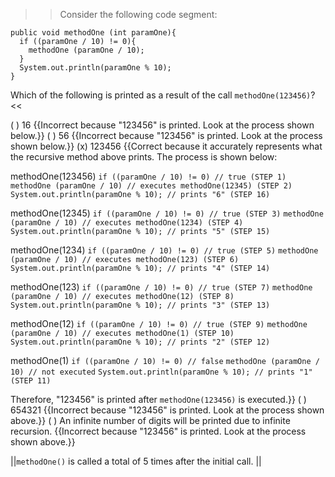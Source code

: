>>Consider the following code segment:</p>
<pre><code class="java language-java">public void methodOne (int paramOne){
  if ((paramOne / 10) != 0){
    methodOne (paramOne / 10);
  }
  System.out.println(paramOne % 10);
}
</code></pre>
<p>Which of the following is printed as a result of the call <code>methodOne(123456)</code>? <<

( ) 16 {{Incorrect because "123456" is printed. Look at the process shown below.}}
( ) 56 {{Incorrect because "123456" is printed. Look at the process shown below.}}
(x) 123456 {{Correct because it accurately represents what the recursive method above prints.
The process is shown below:</p>
<p>methodOne(123456)
<code>if ((paramOne / 10) != 0) // true (STEP 1)</code>
<code>methodOne (paramOne / 10) // executes methodOne(12345) (STEP 2)</code>
<code>System.out.println(paramOne % 10); // prints "6" (STEP 16)</code></p>
<p>methodOne(12345)
<code>if ((paramOne / 10) != 0) // true (STEP 3)</code>
<code>methodOne (paramOne / 10) // executes methodOne(1234) (STEP 4)</code>
<code>System.out.println(paramOne % 10); // prints "5" (STEP 15)</code></p>
<p>methodOne(1234)
<code>if ((paramOne / 10) != 0) // true (STEP 5)</code>
<code>methodOne (paramOne / 10) // executes methodOne(123) (STEP 6)</code>
<code>System.out.println(paramOne % 10); // prints "4" (STEP 14)</code></p>
<p>methodOne(123)
<code>if ((paramOne / 10) != 0) // true (STEP 7)</code>
<code>methodOne (paramOne / 10) // executes methodOne(12) (STEP 8)</code>
<code>System.out.println(paramOne % 10); // prints "3" (STEP 13)</code></p>
<p>methodOne(12)
<code>if ((paramOne / 10) != 0) // true (STEP 9)</code>
<code>methodOne (paramOne / 10) // executes methodOne(1) (STEP 10)</code>
<code>System.out.println(paramOne % 10); // prints "2" (STEP 12)</code></p>
<p>methodOne(1)
<code>if ((paramOne / 10) != 0) // false</code>
<code>methodOne (paramOne / 10) // not executed</code>
<code>System.out.println(paramOne % 10); // prints "1" (STEP 11)</code></p>
<p>Therefore, "123456" is printed after <code>methodOne(123456)</code> is executed.}}
( ) 654321 {{Incorrect because "123456" is printed. Look at the process shown above.}}
( ) An infinite number of digits will be printed due to infinite recursion. {{Incorrect because "123456" is printed. Look at the process shown above.}}

||<code>methodOne()</code> is called a total of 5 times after the initial call. ||
